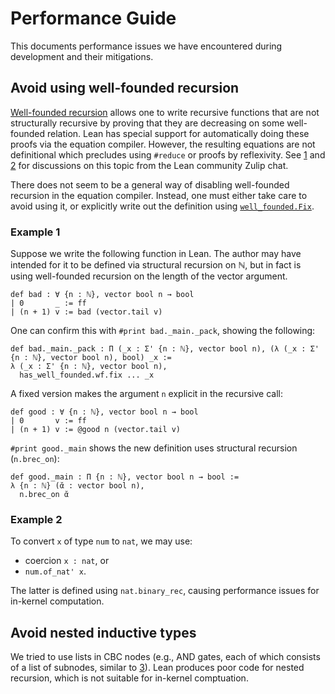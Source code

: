 # Performance Guide

This documents performance issues we have encountered during development and their mitigations.

## Avoid using well-founded recursion

[Well-founded recursion] allows one to write recursive functions that are not structurally
recursive by proving that they are decreasing on some well-founded relation. Lean has special
support for automatically doing these proofs via the equation compiler. However, the resulting
equations are not definitional which precludes using `#reduce` or proofs by reflexivity. See [1]
and [2] for discussions on this topic from the Lean community Zulip chat.

There does not seem to be a general way of disabling well-founded recursion in the equation
compiler. Instead, one must either take care to avoid using it, or explicitly write out the
definition using [`well_founded.Fix`].

### Example 1

Suppose we write the following function in Lean. The author may have intended for it to be defined
via structural recursion on ℕ, but in fact is using well-founded recursion on the length of the
vector argument.

```lean
def bad : ∀ {n : ℕ}, vector bool n → bool
| 0       _ := ff
| (n + 1) v := bad (vector.tail v)
```

One can confirm this with `#print bad._main._pack`, showing the following:

```
def bad._main._pack : Π (_x : Σ' {n : ℕ}, vector bool n), (λ (_x : Σ' {n : ℕ}, vector bool n), bool) _x :=
λ (_x : Σ' {n : ℕ}, vector bool n),
  has_well_founded.wf.fix ... _x
```

A fixed version makes the argument `n` explicit in the recursive call:

```lean
def good : ∀ {n : ℕ}, vector bool n → bool
| 0       v := ff
| (n + 1) v := @good n (vector.tail v)
```

`#print good._main` shows the new definition uses structural recursion (`n.brec_on`):

```
def good._main : Π {n : ℕ}, vector bool n → bool :=
λ {n : ℕ} (ᾰ : vector bool n),
  n.brec_on ᾰ
```

### Example 2

To convert `x` of type `num` to `nat`, we may use:
- coercion `x : nat`, or
- `num.of_nat' x`.

The latter is defined using `nat.binary_rec`, causing performance issues for in-kernel computation.

## Avoid nested inductive types

We tried to use lists in CBC nodes (e.g., AND gates, each of which consists of a list of subnodes, similar to [3]).
Lean produces poor code for nested recursion, which is not suitable for in-kernel comptuation.

[Well-founded recursion]: https://leanprover-community.github.io/extras/well_founded_recursion.html
[1]: https://leanprover-community.github.io/archive/stream/113488-general/topic/semantics.20of.20description.20logics.3A.20binary.20representation.20of.2E.2E.2E.html
[2]: https://leanprover-community.github.io/archive/stream/113489-new-members/topic/defining.20a.20list.20merge.20function.html
[`well_founded.fix`]: https://leanprover-community.github.io/mathlib_docs/init/wf.html#well_founded.fix
[3]: https://leanprover.github.io/theorem_proving_in_lean/inductive_types.html#mutual-and-nested-inductive-types
